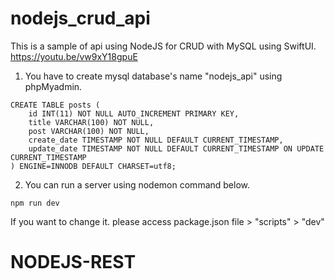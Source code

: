 # nodejs_crud_api
This is a sample of api using NodeJS for CRUD with MySQL using SwiftUI.
https://youtu.be/vw9xY18gpuE

1. You have to create mysql database's name "nodejs_api" using phpMyadmin.
```
CREATE TABLE posts (
    id INT(11) NOT NULL AUTO_INCREMENT PRIMARY KEY,
    title VARCHAR(100) NOT NULL,
    post VARCHAR(100) NOT NULL,
    create_date TIMESTAMP NOT NULL DEFAULT CURRENT_TIMESTAMP,
    update_date TIMESTAMP NOT NULL DEFAULT CURRENT_TIMESTAMP ON UPDATE CURRENT_TIMESTAMP
) ENGINE=INNODB DEFAULT CHARSET=utf8;
```

2. You can run a server using nodemon command below.
```
npm run dev
```

If you want to change it. 
please access package.json file > "scripts" > "dev"
# NODEJS-REST
